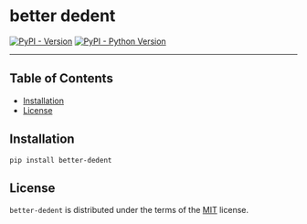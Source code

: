 # better dedent

[![PyPI - Version](https://img.shields.io/pypi/v/better-dedent.svg)](https://pypi.org/project/better-dedent)
[![PyPI - Python Version](https://img.shields.io/pypi/pyversions/better-dedent.svg)](https://pypi.org/project/better-dedent)

-----

## Table of Contents

- [Installation](#installation)
- [License](#license)

## Installation

```console
pip install better-dedent
```

## License

`better-dedent` is distributed under the terms of the [MIT](https://spdx.org/licenses/MIT.html) license.
